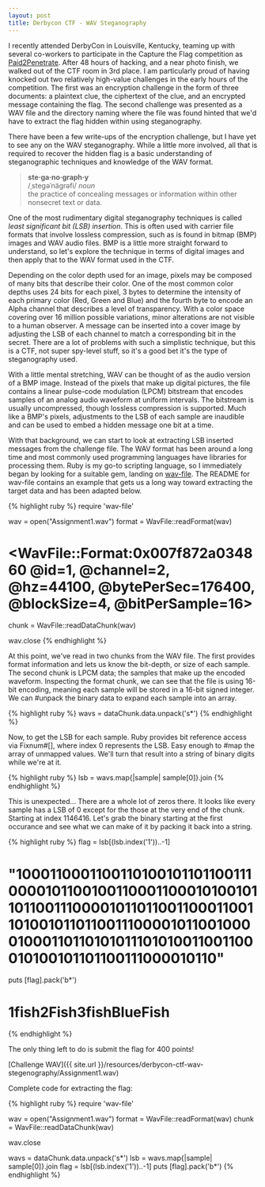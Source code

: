 ```yaml
---
layout: post
title: Derbycon CTF - WAV Steganography
---
```


I recently attended DerbyCon in Louisville, Kentucky, teaming up with several co-workers to participate in the Capture the Flag competition as [Paid2Penetrate](https://www.youtube.com/watch?v=JGhoLcsr8GA).  After 48 hours of hacking, and a near photo finish, we walked out of the CTF room in 3rd place. I am particularly proud of having knocked out two relatively high-value challenges in the early hours of the competition. The first was an encryption challenge in the form of three documents: a plaintext clue, the ciphertext of the clue, and an encrypted message containing the flag. The second challenge was presented as a WAV file and the directory naming where the file was found hinted that we'd have to extract the flag hidden within using steganography.

There have been a few write-ups of the encryption challenge, but I have yet to see any on the WAV steganography. While a little more involved, all that is required to recover the hidden flag is a basic understanding of steganographic techniques and knowledge of the WAV format.

> **ste·ga·no·graph·y**  
> /ˌsteɡəˈnäɡrəfi/ _noun_  
> the practice of concealing messages or information within other nonsecret text or data.

One of the most rudimentary digital steganography techniques is called _least significant bit (LSB) insertion_. This is often used with carrier file formats that involve lossless compression, such as is found in bitmap (BMP) images and WAV audio files. BMP is a little more straight forward to understand, so let's explore the technique in terms of digital images and then apply that to the WAV format used in the CTF.

Depending on the color depth used for an image, pixels may be composed of many bits that describe their color. One of the most common color depths uses 24 bits for each pixel, 3 bytes to determine the intensity of each primary color (Red, Green and Blue) and the fourth byte to encode an Alpha channel that describes a level of transparency. With a color space covering over 16 million possible variations, minor alterations are not visible to a human observer. A message can be inserted into a cover image by  adjusting the LSB of each channel to match a corresponding bit in the secret. There are a lot of problems with such a simplistic technique, but this is a CTF, not super spy-level stuff, so it's a good bet it's the type of steganography used.

With a little mental stretching, WAV can be thought of as the audio version of a BMP image. Instead of the pixels that make up digital pictures, the file contains a linear pulse-code modulation (LPCM) bitstream that encodes samples of an analog audio waveform at uniform intervals. The bitstream is usually uncompressed, though lossless compression is supported. Much like a BMP's pixels, adjustments to the LSB of each sample are inaudible and can be used to embed a hidden message one bit at a time.

With that background, we can start to look at extracting LSB inserted messages from the challenge file. The WAV format has been around a long time and most commonly used programming languages have libraries for processing them. Ruby is my go-to scripting language, so I immediately began by looking for a suitable gem, landing on [wav-file](https://github.com/shokai/ruby-wav-file). The README for wav-file contains an example that gets us a long way toward extracting the target data and has been adapted below. 

{% highlight ruby %}
require 'wav-file'

wav = open("Assignment1.wav")
format = WavFile::readFormat(wav)
# <WavFile::Format:0x007f872a034860 @id=1, @channel=2, @hz=44100, @bytePerSec=176400, @blockSize=4, @bitPerSample=16> 
chunk = WavFile::readDataChunk(wav)

wav.close
{% endhighlight %}

At this point, we've read in two chunks from the WAV file. The first provides format information and lets us know the bit-depth, or size of each sample. The second chunk is LPCM data; the samples that make up the encoded waveform. Inspecting the format chunk, we can see that the file is using 16-bit encoding, meaning each sample will be stored in a 16-bit signed integer. We can #unpack the binary data to expand each sample into an array.

{% highlight ruby %}
wavs = dataChunk.data.unpack('s*')
{% endhighlight %}

Now, to get the LSB for each sample. Ruby provides bit reference access via Fixnum#[], where index 0 represents the LSB. Easy enough to #map the array of unmapped values. We'll turn that result into a string of binary digits while we're at it.

{% highlight ruby %}
lsb = wavs.map{|sample| sample[0]}.join
{% endhighlight %}

This is unexpected... There are a whole lot of zeros there. It looks like every sample has a LSB of 0 except for the those at the very end of the chunk. Starting at index 1146416. Let's grab the binary starting at the first occurance and see what we can make of it by packing it back into a string.

{% highlight ruby %}
flag = lsb[(lsb.index('1'))..-1]
# "1000110001100110100101101100111000010110010011000110001010010110110011100001011011001100011001101001011011001110000101100100001000110110101011101010011001100010100101101100111000010110"
puts [flag].pack('b*')
# 1fish2Fish3fishBlueFish
{% endhighlight %}

The only thing left to do is submit the flag for 400 points!

[Challenge WAV]({{ site.url }}/resources/derbycon-ctf-wav-stegenography/Assignment1.wav)

Complete code for extracting the flag:

{% highlight ruby %}
require 'wav-file'

wav = open("Assignment1.wav")
format = WavFile::readFormat(wav)
chunk = WavFile::readDataChunk(wav)

wav.close

wavs = dataChunk.data.unpack('s\*')
lsb = wavs.map{|sample| sample[0]}.join
flag = lsb[(lsb.index('1'))..-1]
puts [flag].pack('b*')
{% endhighlight %}
